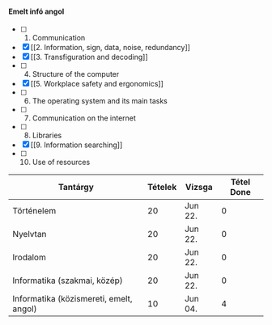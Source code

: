 #### Emelt infó angol
- [ ] 1. Communication
- [x] [[2. Information, sign, data, noise, redundancy]]
- [x] [[3. Transfiguration and decoding]]
- [ ] 4. Structure of the computer
- [x] [[5. Workplace safety and ergonomics]]
- [ ] 6. The operating system and its main tasks
- [ ] 7. Communication on the internet
- [ ] 8. Libraries
- [x] [[9. Information searching]]
- [ ] 10. Use of resources


Tantárgy | Tételek | Vizsga | Tétel Done
------------ | ------------ | ------------ | ------------
Történelem | 20 | Jun 22. | 0
Nyelvtan | 20 | Jun 22. | 0
Irodalom | 20 | Jun 22. | 0
Informatika (szakmai, közép) | 20 | Jun 22. | 0
Informatika (közismereti, emelt, angol) | 10 | Jun 04. | 4